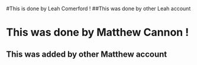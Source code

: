 #This is done by Leah Comerford !
##This was done by other Leah account

# This was done by Matthew Cannon !
## This was added by other Matthew account
